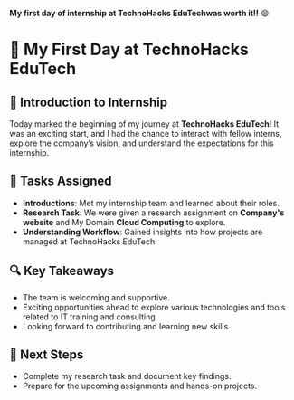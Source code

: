 **My first day of internship at TechnoHacks EduTechwas worth it!!** 😄
# 🚀 My First Day at TechnoHacks EduTech 

## 🏢 Introduction to Internship
Today marked the beginning of my journey at **TechnoHacks EduTech**! It was an exciting start, and I had the chance to interact with fellow interns, explore the company’s vision, and understand the expectations for this internship.

## 🎯 Tasks Assigned
- **Introductions**: Met my internship team and learned about their roles.
- **Research Task**: We were given a research assignment on **Company's website** and My Domain **Cloud Computing** to explore.
- **Understanding Workflow**: Gained insights into how projects are managed at TechnoHacks EduTech.

## 🔍 Key Takeaways
- The team is welcoming and supportive.
- Exciting opportunities ahead to explore various technologies and tools related to IT training and consulting
- Looking forward to contributing and learning new skills.

## 📌 Next Steps
- Complete my research task and document key findings.
- Prepare for the upcoming assignments and hands-on projects.


